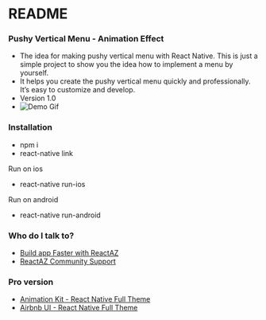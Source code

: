 # README #

### Pushy Vertical Menu - Animation Effect ###

* The idea for making pushy vertical menu with React Native. This is just a simple project to show you the idea how to implement a menu by yourself.
* It helps you create the pushy vertical menu quickly and professionally. It’s easy to customize and develop. 
* Version 1.0
* ![Demo Gif](http://g.recordit.co/cmgxlCjU7Y.gif)


### Installation ###

* npm i
* react-native link

Run on ios
* react-native run-ios

Run on android
* react-native run-android

### Who do I talk to? ###
* [Build app Faster with ReactAZ](https://reactaz.com/?utm_source=github&utm_medium=talk2pro_animation_PushyVerticalMenu)
* [ReactAZ Community Support](https://support.reactaz.com/?utm_source=github&utm_medium=talk2pro_animation_PushyVerticalMenu)

### Pro version ###
* [Animation Kit - React Native Full Theme](https://reactaz.com/downloads/animation-kit-react-native-full-theme/?utm_source=github&utm_medium=free2pro_animation_PushyVerticalMenu)
* [Airbnb UI - React Native Full Theme](https://reactaz.com/downloads/airbnb-ui-react-native-full-theme/?utm_source=github&utm_medium=free2pro_animation_PushyVerticalMenu)
